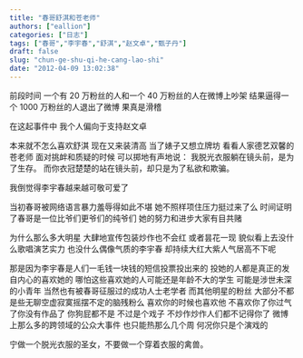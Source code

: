 ```yaml
---
title: "春哥舒淇和苍老师"
authors: ["eallion"]
categories: ["日志"]
tags: ["春哥","李宇春","舒淇","赵文卓","甄子丹"]
draft: false
slug: "chun-ge-shu-qi-he-cang-lao-shi"
date: "2012-04-09 13:02:38"
---
```


前段时间
一个有 20 万粉丝的人和一个 40 万粉丝的人在微博上吵架
结果逼得一个 1000 万粉丝的人退出了微博
果真是滑稽

在这起事件中
我个人偏向于支持赵文卓

本来就不怎么喜欢舒淇
现在又来装清高
当了婊子又想立牌坊
看看人家德艺双馨的苍老师
面对挑衅和质疑的时候
可以掷地有声地说：
我脱光衣服躺在镜头前，是为了生存。
而你衣冠楚楚的站在镜头前，却只是为了私欲和欺骗。

我倒觉得李宇春越来越可敬可爱了

当初春哥被网络语言暴力羞辱得如此不堪
她不照样项住压力挺过来了么
时间证明了春哥是一位比爷们更爷们的纯爷们
她的努力和进步大家有目共赌

为什么那么多大明星
大肆地宣传包装炒作也不会红
或者昙花一现
貌似看上去没什么歌唱演艺实力
也没什么偶像气质的李宇春
却持续大红大紫人气居高不下呢

那是因为李宇春是人们一毛钱一块钱的短信投票投出来的
投她的人都是真正的发自内心的喜欢她的
哪怕这些喜欢她的人可能还是年龄不大的学生
可能是涉世未深的小青年
当然也有被春哥征服过的成功人士老学者
而其他明星的粉丝
大部分不都是些无聊空虚寂寞摇摆不定的脑残粉么
喜欢你的时候也喜欢他
不喜欢你了你过气了你没有作品了
你狗屁都不是
不过是个戏子
不炒作炒作人们都不记得你了
微博上那么多的跨领域的公众大事件
也只能热那么几个周
何况你只是个演戏的

宁做一个脱光衣服的圣女，不要做一个穿着衣服的禽兽。
